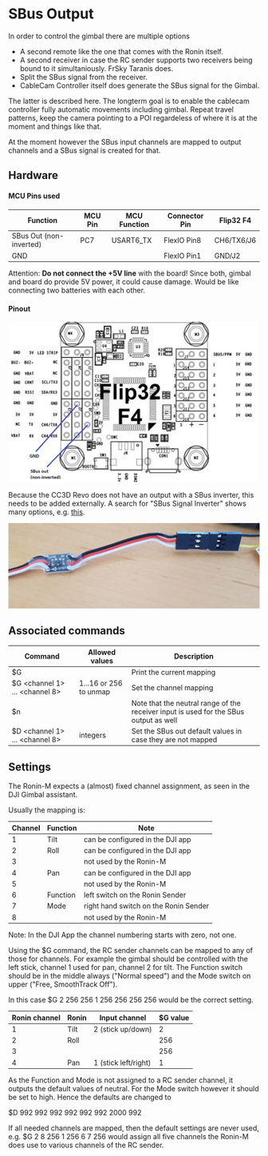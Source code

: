 # SBus Output

In order to control the gimbal there are multiple options

- A second remote like the one that comes with the Ronin itself.
- A second receiver in case the RC sender supports two receivers being bound to it simultaniously. FrSky Taranis does.
- Split the SBus signal from the receiver.
- CableCam Controller itself does generate the SBus signal for the Gimbal.

The latter is described here. The longterm goal is to enable the cablecam controller fully automatic movements including gimbal. Repeat travel patterns, keep the camera pointing to a POI regardeless of where it is at the moment and things like that.

At the moment however the SBus input channels are mapped to output channels and a SBus signal is created for that.

## Hardware

#### MCU Pins used

| Function                | MCU Pin | MCU Function | Connector Pin | Flip32 F4  |
| ----------------------- | ------- | ------------ | ------------- | ---------- |
| SBus Out (non-inverted) | PC7     | USART6_TX    | FlexIO Pin8   | CH6/TX6/J6 |
| GND                     |         |              | FlexIO Pin1   | GND/J2     |

Attention: **Do not connect the +5V line** with the board! Since both, gimbal and board do provide 5V power, it could cause damage. Would be like connecting two batteries with each other.

#### Pinout

![UART Pins](../_images/Flip32_F4_Pins_SBus_Out.jpg)



Because the CC3D Revo does not have an output with a SBus inverter, this needs to be added externally. A search for "SBus Signal Inverter" shows many options, e.g. [this](http://flyingfolk.com/S-BUS-Receiver-Signal-Inverter-Converter-NAZE32-Flip32-SP3-Racing-Flight-Controller).

![UART Pins](../_images/Flip32_F4_Pins_SBus_Out_SBus_Inverter.jpg)

## Associated commands

| Command                             | Allowed values         | Description                                                  |
| ----------------------------------- | ---------------------- | ------------------------------------------------------------ |
| \$G                                 |                        | Print the current mapping                                    |
| \$G \<channel 1\> ... \<channel 8\> | 1...16 or 256 to unmap | Set the channel mapping                                      |
| \$n                                 |                        | Note that the neutral range of the receiver input is used for the SBus output as well |
| \$D \<channel 1\> ... \<channel 8\> | integers               | Set the SBus out default values in case they are not mapped  |



## Settings

The Ronin-M expects a (almost) fixed channel assignment, as seen in the DJI Gimbal assistant.

Usually the mapping is:

| Channel | Function | Note                                  |
| ------- | -------- | ------------------------------------- |
| 1       | Tilt     | can be configured in the DJI app      |
| 2       | Roll     | can be configured in the DJI app      |
| 3       |          | not used by the Ronin-M               |
| 4       | Pan      | can be configured in the DJI app      |
| 5       |          | not used by the Ronin-M               |
| 6       | Function | left switch on the Ronin Sender       |
| 7       | Mode     | right hand switch on the Ronin Sender |
| 8       |          | not used by the Ronin-M               |

Note: In the DJI App the channel numbering starts with zero, not one.

Using the \$G command, the RC sender channels can be mapped to any of those for channels. For example the gimbal should be controlled with the left stick, channel 1 used for pan, channel 2 for tilt. The Function switch should be in the middle always ("Normal speed") and the Mode switch on upper ("Free, SmoothTrack Off").

In this case \$G 2 256 256 1 256 256 256 256 would be the correct setting.

| Ronin channel | Ronin | Input channel        | $G value |
| ------------- | ----- | -------------------- | -------- |
| 1             | Tilt  | 2 (stick up/down)    | 2        |
| 2             | Roll  |                      | 256      |
| 3             |       |                      | 256      |
| 4             | Pan   | 1 (stick left/right) | 1        |

As the Function and Mode is not assigned to a RC sender channel, it outputs the default values of neutral. For the Mode switch however it should be set to high. Hence the defaults are changed to

\$D 992 992 992 992 992 992 2000 992

If all needed channels are mapped, then the default settings are never used, e.g. \$G 2 8 256 1 256 6 7 256 would assign all five channels the Ronin-M does use to various channels of the RC sender.
